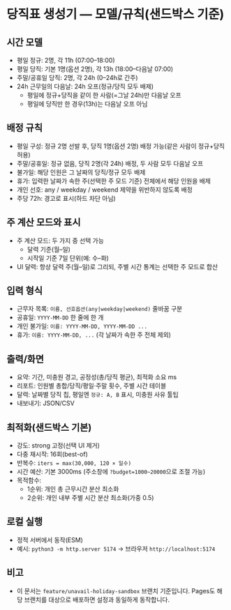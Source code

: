 # 당직표 생성기 — 모델/규칙(샌드박스 기준)

## 시간 모델

- 평일 정규: 2명, 각 11h (07:00–18:00)
- 평일 당직: 기본 1명(옵션 2명), 각 13h (18:00–다음날 07:00)
- 주말/공휴일 당직: 2명, 각 24h (0–24h로 간주)
- 24h 근무일의 다음날: 24h 오프(정규/당직 모두 배제)
  - 평일에 정규+당직을 같이 한 사람(=그날 24h)만 다음날 오프
  - 평일에 당직만 한 경우(13h)는 다음날 오프 아님

## 배정 규칙

- 평일 구성: 정규 2명 선발 후, 당직 1명(옵션 2명) 배정 가능(같은 사람이 정규+당직 허용)
- 주말/공휴일: 정규 없음, 당직 2명(각 24h) 배정, 두 사람 모두 다음날 오프
- 불가일: 해당 인원은 그 날짜의 당직/정규 모두 배제
- 휴가: 입력한 날짜가 속한 주(선택한 주 모드 기준) 전체에서 해당 인원을 배제
- 개인 선호: any / weekday / weekend 제약을 위반하지 않도록 배정
- 주당 72h: 경고로 표시(하드 차단 아님)

## 주 계산 모드와 표시

- 주 계산 모드: 두 가지 중 선택 가능
  - 달력 기준(월–일)
  - 시작일 기준 7일 단위(예: 수–화)
- UI 달력: 항상 달력 주(월–일)로 그리되, 주별 시간 통계는 선택한 주 모드로 합산

## 입력 형식

- 근무자 목록: `이름, 선호옵션(any|weekday|weekend)` 줄바꿈 구분
- 공휴일: `YYYY-MM-DD` 한 줄에 한 개
- 개인 불가일: `이름: YYYY-MM-DD, YYYY-MM-DD ...`
- 휴가: `이름: YYYY-MM-DD, ...` (각 날짜가 속한 주 전체 제외)

## 출력/화면

- 요약: 기간, 미충원 경고, 공정성(총/당직 평균), 최적화 소요 ms
- 리포트: 인원별 총합/당직/평일·주말 횟수, 주별 시간 테이블
- 달력: 날짜별 당직 칩, 평일엔 `정규: A, B` 표시, 미충원 사유 툴팁
- 내보내기: JSON/CSV

## 최적화(샌드박스 기본)

- 강도: strong 고정(선택 UI 제거)
- 다중 재시작: 16회(best-of)
- 반복수: `iters = max(30,000, 120 × 일수)`
- 시간 예산: 기본 3000ms (주소창에 `?budget=1000~20000`으로 조절 가능)
- 목적함수: 
  - 1순위: 개인 총 근무시간 분산 최소화
  - 2순위: 개인 내부 주별 시간 분산 최소화(가중 0.5)

## 로컬 실행

- 정적 서버에서 동작(ESM)
- 예시: `python3 -m http.server 5174` → 브라우저 `http://localhost:5174`

## 비고

- 이 문서는 `feature/unavail-holiday-sandbox` 브랜치 기준입니다. Pages도 해당 브랜치를 대상으로 배포하면 설정과 동일하게 동작합니다.
